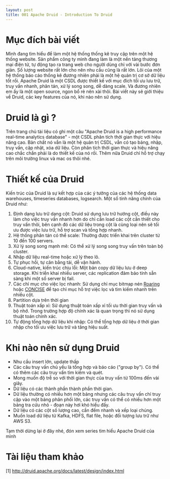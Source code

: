 ```yaml
---
layout: post
title: 001 Apache Druid - Introduction To Druid
---
```


# Mục đích bài viết
Mình đang tìm hiểu để làm một hệ thống thống kê truy cập trên một hệ thống website. Sản phẩm công ty mình đang làm là một nền tảng thương mại điện tử, tự động tạo ra trang web cho người dùng chỉ với vài bước đơn giản. Số lượng website rất lớn cho nên nhu cầu cũng là rất lớn. Lõi của một hệ thống báo cáo thống kê đương nhiên phải là một hệ quản trị cơ sở dữ liệu tốt rồi. Apache Druid là một CSDL được thiết kế với mục đích tối ưu lưu trữ, truy vấn nhanh, phân tán, xử lý song song, dễ dàng scale. Và đương nhiên em ấy là một open source, ngon bổ rẻ nên xài thôi. Bài viết này sẽ giới thiệu về Druid, các key features của nó, khi nào nên sử dụng.

# Druid là gì ?
Trên trang chủ tài liệu có ghi một câu "Apache Druid is a high performance real-time analytics database" - một CSDL phân tích thời gian thực với hiệu năng cao. Bản chất nó vẫn là một hệ quản trị CSDL, vẫn có tạo bảng, nhập, truy vấn, cập nhật, xóa dữ liệu. Còn phân tích thời gian thực và hiệu năng cao chắc chắn phải là do thiết kế của nó rồi. Thêm nữa Druid chỉ hỗ trợ chạy trên môi trường linux và mac os thôi nhé.

# Thiết kế của Druid
Kiến trúc của Druid là sự kết hợp của các ý tưởng của các hệ thống data warehouses, timeseries databases, logsearch. Một số tính năng chính của Druid như:
1. Định dạng lưu trữ dạng cột: Druid sử dụng lưu trữ hướng cột, điều này làm cho việc truy vấn nhanh hơn do chỉ cần load các cột cần thiết cho truy vấn thôi, bên cạnh đó các dữ liệu trong cột là cùng loại nên sẽ tối ưu được việc lưu trữ, hỗ trợ scan và tổng hợp nhanh.
2. Hệ thống phân tán có thể scale: Thường được triển khai trên cluster từ 10 đến 100 servers.
3. Xử lý song song mạnh mẽ: Có thể xử lý song song truy vấn trên toàn bộ cluster.
4. Nhập dữ liệu real-time hoặc xử lý theo lô.
5. Tự phục hồi, tự cân bằng tải, dễ vận hành.
6. Cloud-native, kiến trúc chịu lỗi: Một bản copy dữ liệu lưu ở deep storage. Khi triển khai nhiều server, các replication đảm bảo tính sẵn sàng khi một số server bị fail.
7. Các chỉ mục cho việc lọc nhanh: Sử dụng chỉ mục bitmap nén <a href="https://roaringbitmap.org/">Roaring</a> hoặc <a href="https://arxiv.org/pdf/1004.0403">CONCISE</a> để tạo chỉ mục hỗ trợ việc lọc và tìm kiếm nhanh trên nhiều cột.
8. Partition dựa trên thời gian
9. Thuật toán xấp xỉ: Sử dụng thuật toán xấp xỉ tối ưu thời gian truy vấn và bộ nhớ. Trong trường hợp độ chính xác là quan trọng thì nó sử dụng thuật toán chính xác.
10. Tự động tổng hợp dữ liệu khi nhập: Có thể tổng hợp dữ liệu ở thời gian nhập cho tối ưu việc lưu trữ và tăng hiệu suất.

# Khi nào nên sử dụng Druid
* Nhu cầu insert lớn, update thấp
* Các câu truy vấn chủ yếu là tổng hợp và báo cáo ("group by"). Có thể có thêm các câu truy vấn tìm kiếm và quét.
* Mong muốn độ trễ so với thời gian thực của truy vấn từ 100ms đến vài giây.
* Dữ liệu có các thành phần thành phần thời gian.
* Dữ liệu thường có nhiều hơn một bảng nhưng các câu truy vấn chỉ truy cập vào một bảng phân phối lớn, các truy vấn có thể có nhiều hơn một bảng tra cứu nhỏ - đoạn này hơi khó hiểu đấy.
* Dữ liệu có các cột số lượng cao, cần đếm nhanh và xếp loại chúng.
* Muốn load dữ liệu từ Kafka, HDFS, flat file, hoặc đối tượng lưu trữ như AWS S3.

Tạm thời dừng lại ở đây nhé, đón xem series tìm hiểu Apache Druid của mình

# Tài liệu tham khảo
[1] <a href="http://druid.apache.org/docs/latest/design/index.html">http://druid.apache.org/docs/latest/design/index.html</a>